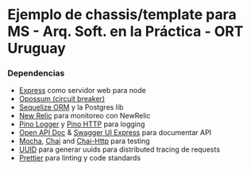 # Ejemplo de chassis/template para MS - Arq. Soft. en la Práctica - ORT Uruguay

### Dependencias

- [Express](https://expressjs.com/es/) como servidor web para node
- [Opossum (circuit breaker)](https://github.com/nodeshift/opossum)
- [Sequelize ORM](https://sequelize.org/) y la Postgres lib
- [New Relic](https://github.com/newrelic/node-newrelic) para monitoreo con NewRelic
- [Pino Logger](https://github.com/pinojs/pino) y [Pino HTTP](https://www.npmjs.com/package/pino-http) para logging
- [Open API Doc](https://swagger.io/specification/) & [Swagger UI Express](https://www.npmjs.com/package/swagger-ui-express) para documentar API
- [Mocha](https://mochajs.org/), [Chai](https://www.chaijs.com/) and [Chai-Http](https://www.chaijs.com/plugins/chai-http/) para testing
- [UUID](https://www.npmjs.com/package/uuid) para generar uuids para distributed tracing de requests
- [Prettier](https://prettier.io/docs/en/install.html) para linting y code standards
